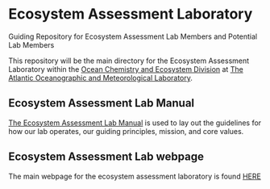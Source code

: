 # Ecosystem Assessment Laboratory
Guiding Repository for Ecosystem Assessment Lab Members and Potential Lab Members

This repository will be the main directory for the Ecosystem Assessment Laboratory within the [Ocean Chemistry and Ecosystem Division](https://www.aoml.noaa.gov/ocean-chemistry-ecosystems-division/) at [The Atlantic Oceanographic and Meteorological Laboratory](https://www.aoml.noaa.gov/).

## Ecosystem Assessment Lab Manual
[The Ecosystem Assessment Lab Manual](https://www.aoml.noaa.gov/iea/) is used to lay out the guidelines for how our lab operates, our guiding principles, mission, and core values.

## Ecosystem Assessment Lab webpage
The main webpage for the ecosystem assessment laboratory is found [HERE](https://www.aoml.noaa.gov/iea/)

